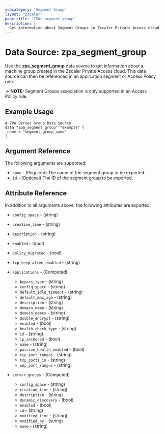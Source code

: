 ```yaml
---
subcategory: "Segment Group"
layout: "zscaler"
page_title: "ZPA: segment_group"
description: |-
  Get information about Segment Groups in Zscaler Private Access cloud.
---
```


# Data Source: zpa_segment_group

Use the **zpa_segment_group** data source to get information about a machine group created in the Zscaler Private Access cloud. This data source can then be referenced in an application segment or Access Policy rule.

-> **NOTE:** Segment Groups association is only supported in an Access Policy rule.

## Example Usage

```hcl
# ZPA Server Group Data Source
data "zpa_segment_group" "example" {
 name = "segment_group_name"
}
```

## Argument Reference

The following arguments are supported:

* `name` - (Required) The name of the segment group to be exported.
* `id` - (Optional) The ID of the segment group to be exported.

## Attribute Reference

In addition to all arguments above, the following attributes are exported:

* `config_space` - (string)
* `creation_time` - (string)
* `description` - (string)
* `enabled` - (bool)
* `policy_migrated` - (bool)
* `tcp_keep_alive_enabled` - (string)

* `applications` - (Computed)
  * `bypass_type` - (string)
  * `config_space` - (string)
  * `default_idle_timeout` - (string)
  * `default_max_age` - (string)
  * `description` - (string)
  * `domain_name` - (string)
  * `domain_names`  - (string)
  * `double_encrypt` - (string)
  * `enabled` - (bool)
  * `health_check_type` - (string)
  * `id` - (string)
  * `ip_anchored` - (bool)
  * `name` - (string)
  * `passive_health_enabled` - (bool)
  * `tcp_port_ranges` - (string)
  * `tcp_ports_in`  - (string)
  * `udp_port_ranges` - (string)

* `server_groups` - (Computed)
  * `config_space` - (string)
  * `creation_time` - (string)
  * `description` - (string)
  * `dynamic_discovery` - (bool)
  * `enabled` - (bool)
  * `id` - (string)
  * `modified_time` - (string)
  * `modified_by` - (string)
  * `name` - (string)

